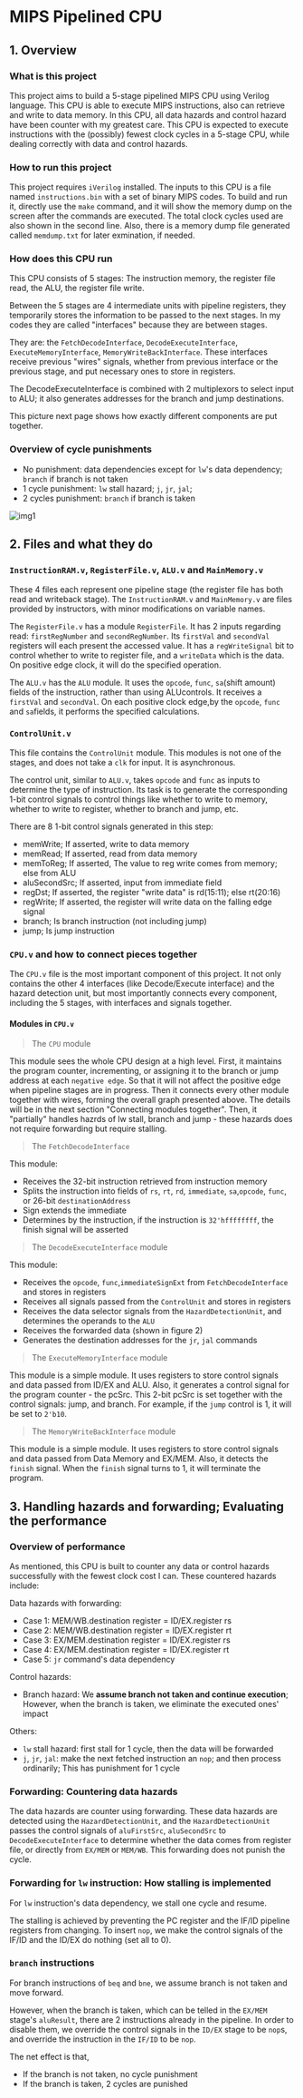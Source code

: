 # MIPS Pipelined CPU
  
## 1. Overview
### What is this project
This project aims to build a 5-stage pipelined MIPS CPU using Verilog language. 
This CPU is able to execute MIPS instructions, also can retrieve and write to data memory. 
In this CPU, all data hazards and control hazard have been counter with my greatest care. 
This CPU is expected to execute instructions with the (possibly) fewest clock cycles in a 5-stage CPU, while dealing correctly with data and control hazards.

### How to run this project
This project requires `iVerilog` installed.
The inputs to this CPU is a file named `instructions.bin` with a set of binary MIPS codes.
To build and run it, directly use the `make` command, and it will show the memory dump on the screen after the commands are executed.
The total clock cycles used are also shown in the second line.
Also, there is a memory dump file generated called `memdump.txt` for later exmination, if needed.

### How does this CPU run
This CPU consists of 5 stages: The instruction memory, the register file read, the ALU, the register file write.

Between the 5 stages are 4 intermediate units with pipeline registers, they temporarily stores the information to be passed to the next stages. In my codes they are called "interfaces" because they are between stages.

They are: the `FetchDecodeInterface`, `DecodeExecuteInterface`, `ExecuteMemoryInterface`, `MemoryWriteBackInterface`. These interfaces receive previous "wires" signals, whether from previous interface or the previous stage, and put necessary ones to store in registers.

The DecodeExecuteInterface is combined with 2 multiplexors to select input to ALU; it also generates addresses for the branch and jump destinations.

This picture next page shows how exactly different components are put together.

### Overview of cycle punishments

- No punishment: data dependencies except for `lw`'s data dependency; `branch` if branch is not taken
- 1 cycle punishment: `lw` stall hazard; `j`, `jr`, `jal`; 
- 2 cycles punishment: `branch` if branch is taken

![img1](images/1.png)
<!-- <p align="center">
    Figure 1. The overall pipeline design, and signals
</p> -->


## 2. Files and what they do
### `InstructionRAM.v`, `RegisterFile.v`, `ALU.v` and `MainMemory.v`
These 4 files each represent one pipeline stage (the register file has both read and writeback stage). The `InstructionRAM.v` and `MainMemory.v` are files provided by instructors, with minor modifications on variable names. 


The `RegisterFile.v` has a module `RegisterFile`. It has 2 inputs regarding read: `firstRegNumber` and `secondRegNumber`. Its `firstVal` and `secondVal` registers will each present the accessed value. It has a `regWriteSignal` bit to control whether to write to register file, and a `writeData` which is the data. On positive edge clock, it will do the specified operation.

The `ALU.v` has the `ALU` module. It uses the `opcode`, `func`, `sa`(shift amount) fields of the instruction, rather than using ALUcontrols. It receives a `firstVal` and `secondVal`. On each positive clock edge,by the `opcode`, `func` and `sa`fields, it performs the specified calculations.

### `ControlUnit.v`
This file contains the `ControlUnit` module. 
This modules is not one of the stages, and does not take a `clk` for input. It is asynchronous.

The control unit, similar to `ALU.v`, takes `opcode` and `func` as inputs to determine the type of instruction. Its task is to generate the corresponding 1-bit control signals to control things like whether to write to memory, whether to write to register, whether to branch and jump, etc.

There are 8 1-bit control signals generated in this step:
- memWrite;    If asserted, write to data memory
- memRead;     If asserted, read from data memory
- memToReg;    If asserted, The value to reg write comes from memory; else from ALU
- aluSecondSrc;     If asserted, input from immediate field
- regDst;      If asserted, the register "write data" is rd(15:11); else rt(20:16)
- regWrite;    If asserted, the register will write data on the falling edge signal
- branch;      Is branch instruction (not including jump)
- jump;        Is jump instruction

### `CPU.v` and how to connect pieces together
The `CPU.v` file is the most important component of this project.
It not only contains the other 4 interfaces (like Decode/Execute interface) and the hazard detection unit, but most importantly connects every component, including the 5 stages, with interfaces and signals together.

#### Modules in `CPU.v`
> The `CPU` module  

This module sees the whole CPU design at a high level.
First, it maintains the program counter, incrementing, or assigning it to the branch or jump address at each `negative edge`. So that it will not affect the positive edge when pipeline stages are in progress. Then it connects every other module together with wires, forming the overall graph presented above. The details will be in the next section "Connecting modules together". Then, it "partially" handles hazrds of lw stall, branch and jump - these hazards does not require forwarding but require stalling. 

> The `FetchDecodeInterface`

This module:
- Receives the 32-bit instruction retrieved from instruction memory
- Splits the instruction into fields of `rs`, `rt`, `rd`, `immediate`, `sa`,`opcode`, `func`, or 26-bit `destinationAddress`
- Sign extends the immediate
- Determines by the instruction, if the instruction is `32'hffffffff`, the finish signal will be asserted

<!-- <p float="left" >
  <img src="images/2.png" width="250" />
  <img src="images/3.png" width="250" /> 
</p>

  <p>Figure 2. The `FetchDecodeInterface`&nbsp; &nbsp; &nbsp; &nbsp;&nbsp; &nbsp; &nbsp; &nbsp;&nbsp; &nbsp; &nbsp; &nbsp;Figure 3. The `DecodeExecuteInterface`</p>
   -->


> The `DecodeExecuteInterface` module

This module: 
- Receives the `opcode`, `func`,`immediateSignExt` from `FetchDecodeInterface` and stores in registers
- Receives all signals passed from the `ControlUnit` and stores in registers
- Receives the data selector signals from the `HazardDetectionUnit`, and determines the operands to the `ALU`
- Receives the forwarded data (shown in figure 2)
- Generates the destination addresses for the `jr`, `jal` commands


> The `ExecuteMemoryInterface` module

This module is a simple module.
It uses registers to store control signals and data passed from ID/EX and ALU.
Also, it generates a control signal for the program counter - the pcSrc.
This 2-bit pcSrc is set together with the control signals: jump, and branch.
For example, if the `jump` control is 1, it will be set to `2'b10`.



> The `MemoryWriteBackInterface` module

This module is a simple module.
It uses registers to store control signals and data passed from Data Memory and EX/MEM.
Also, it detects the `finish` signal.
When the `finish` signal turns to 1, it will terminate the program.

<!-- #### Connecting modules together
One design approach in this project is, in this whole CPU design, we directly access fields of modules instead of wiring them to the output. This saves code and make things more direct. For example, when connecting wires to the ALU module, I wrote:

      ALU alu(clk, idex.aluFirstVal, idex.aluSecondVal, idex.func, idex.opcode, idex.sa);
<p align="center">(idex for instruction decode-execute interface)</p>

With this approach, I connect modules together like in the code example above. -->


## 3. Handling hazards and forwarding; Evaluating the performance

### Overview of performance
As mentioned, this CPU is built to counter any data or control hazards successfully with the fewest clock cost I can. These countered hazards include:

Data hazards with forwarding:
- Case 1: MEM/WB.destination register = ID/EX.register rs
- Case 2: MEM/WB.destination register = ID/EX.register rt
- Case 3: EX/MEM.destination register = ID/EX.register rs
- Case 4: EX/MEM.destination register = ID/EX.register rt
- Case 5: `jr` command's data dependency

Control hazards: 
- Branch hazard: We **assume branch not taken and continue execution**; However, when the branch is taken, we eliminate the executed ones' impact

Others:
- `lw` stall hazard: first stall for 1 cycle, then the data will be forwarded
- `j`, `jr`, `jal`: make the next fetched instruction an `nop`; and then process ordinarily; This has punishment for 1 cycle




### Forwarding: Countering data hazards

The data hazards are counter using forwarding.
These data hazards are detected using the `HazardDetectionUnit`, and the `HazardDetectionUnit` passes the control signals of `aluFirstSrc`, `aluSecondSrc` to `DecodeExecuteInterface` to determine whether the data comes from register file, or directly from `EX/MEM` or `MEM/WB`. This forwarding does not punish the cycle.

<!-- <p align="center">
  <img width="600" src="images/4.png" alt="txt">
    
</p>
<p align="center">
    Figure 4. Illustration of forwarding
</p>

<p align="center">
  <img width="600" src="images/5.png" alt="txt">
    
</p>
<p align="center">
    Figure 5. Implementing the forwarding signals
</p> -->


### Forwarding for `lw` instruction: How stalling is implemented
For `lw` instruction's data dependency, we stall one cycle and resume.

The stalling is achieved by preventing the PC register and the IF/ID pipeline registers from changing. To insert `nop`, we make the control signals of the IF/ID and the ID/EX do nothing (set all to 0).


### `branch` instructions
For branch instructions of `beq` and `bne`, we assume branch is not taken and move forward. 

However, when the branch is taken, which can be telled in the `EX/MEM` stage's `aluResult`, there are 2 instructions already in the pipeline. In order to disable them, we override the control signals in the `ID/EX` stage to be `nop`s, and override the instruction in the `IF/ID` to be `nop`.

The net effect is that, 
- If the branch is not taken, no cycle punishment
- If the branch is taken, 2 cycles are punished